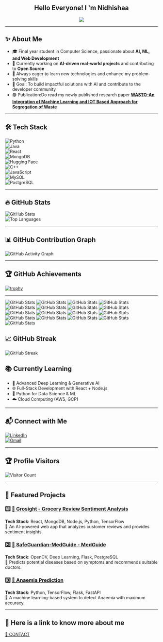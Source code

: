<h2 align="center">Hello Everyone! I 'm Nidhishaa </h2>
<p align="center">
  <img src="https://readme-typing-svg.herokuapp.com?color=F77247&lines=Software+Developer+|+WebDev+AI+ML;Passionate+about+Tech;Open+Source+Contributor">
</p>

---

## ✨ About Me  

- 🎓 Final year student in Computer Science, passionate about **AI, ML, and Web Development**  
- 🚀 Currently working on **AI-driven real-world projects** and contributing to **Open Source**  
- 🌱 Always eager to learn new technologies and enhance my problem-solving skills  
- 🎯 Goal: To build impactful solutions with AI and contribute to the developer community
- 🟢 Publication:Do read my newly published research paper [**WASTO-An Integration of Machine Learning and IOT Based Approach for Segregation of Waste**](https://www.researchgate.net/publication/393385702_WASTO-An_Integration_of_Machine_Learning_and_IOT_Based_Approach_for_Segregation_of_Waste)

---

## 🛠 Tech Stack  

![Python](https://img.shields.io/badge/Python-3776AB?style=for-the-badge&logo=python&logoColor=white)  
![Java](https://img.shields.io/badge/Java-ED8B00?style=for-the-badge&logo=openjdk&logoColor=white)  
![React](https://img.shields.io/badge/React-61DAFB?style=for-the-badge&logo=react&logoColor=black)  
![MongoDB](https://img.shields.io/badge/MongoDB-4EA94B?style=for-the-badge&logo=mongodb&logoColor=white)  
![Hugging Face](https://img.shields.io/badge/-HuggingFace-FDEE21?style=for-the-badge&logo=HuggingFace&logoColor=black)  
![C++](https://img.shields.io/badge/C%2B%2B-00599C?style=for-the-badge&logo=c%2B%2B&logoColor=white)  
![JavaScript](https://img.shields.io/badge/JavaScript-323330?style=for-the-badge&logo=javascript&logoColor=F7DF1E)  
![MySQL](https://img.shields.io/badge/MySQL-005C84?style=for-the-badge&logo=mysql&logoColor=white)  
![PostgreSQL](https://img.shields.io/badge/PostgreSQL-316192?style=for-the-badge&logo=postgresql&logoColor=white)  

---

## 🔥 GitHub Stats  

![GitHub Stats](https://github-readme-stats.vercel.app/api?username=nidhicode7&show_icons=true&theme=radical)  
![Top Languages](https://github-readme-stats.vercel.app/api/top-langs/?username=nidhicode7&layout=compact&theme=radical)  

---

## 📊 GitHub Contribution Graph  

![GitHub Activity Graph](https://github-readme-activity-graph.vercel.app/graph?username=nidhicode7&theme=dracula)  

---

## 🏆 GitHub Achievements  

[![trophy](https://github-profile-trophy.vercel.app/?username=nidhicode7&theme=gruvbox&no-frame=true&margin-w=10)](https://github.com/ryo-ma/github-profile-trophy)  

---

![GitHub Stats](https://github-readme-stats.vercel.app/api?username=nidhicode7&show_icons=true&theme=radical)
![GitHub Stats](https://github-readme-stats.vercel.app/api?username=nidhicode7&show_icons=true&theme=tokyonight)
![GitHub Stats](https://github-readme-stats.vercel.app/api?username=nidhicode7&show_icons=true&theme=dracula)
![GitHub Stats](https://github-readme-stats.vercel.app/api?username=nidhicode7&show_icons=true&theme=gruvbox)
![GitHub Stats](https://github-readme-stats.vercel.app/api?username=nidhicode7&show_icons=true&theme=highcontrast)
![GitHub Stats](https://github-readme-stats.vercel.app/api?username=nidhicode7&show_icons=true&theme=github-dark)
![GitHub Stats](https://github-readme-stats.vercel.app/api?username=nidhicode7&show_icons=true&theme=github-light)
![GitHub Stats](https://github-readme-stats.vercel.app/api?username=nidhicode7&show_icons=true&theme=merko)
![GitHub Stats](https://github-readme-stats.vercel.app/api?username=nidhicode7&show_icons=true&theme=onedark)
![GitHub Stats](https://github-readme-stats.vercel.app/api?username=nidhicode7&show_icons=true&theme=solarized-dark)
![GitHub Stats](https://github-readme-stats.vercel.app/api?username=nidhicode7&show_icons=true&theme=solarized-light)
![GitHub Stats](https://github-readme-stats.vercel.app/api?username=nidhicode7&show_icons=true&theme=monokai)
![GitHub Stats](https://github-readme-stats.vercel.app/api?username=nidhicode7&show_icons=true&theme=vue-dark)
![GitHub Stats](https://github-readme-stats.vercel.app/api?username=nidhicode7&show_icons=true&theme=cobalt)
![GitHub Stats](https://github-readme-stats.vercel.app/api?username=nidhicode7&show_icons=true&theme=algolia)
![GitHub Stats](https://github-readme-stats.vercel.app/api?username=nidhicode7&show_icons=true&theme=city_lights)
![GitHub Stats](https://github-readme-stats.vercel.app/api?username=nidhicode7&show_icons=true&theme=nightowl)



## 📈 GitHub Streak  

![GitHub Streak](https://github-readme-streak-stats.herokuapp.com?user=nidhicode7&theme=algolia)



## 📚 Currently Learning  

- 🤖 Advanced Deep Learning & Generative AI  
- 🌐 Full-Stack Development with React + Node.js  
- 🐍 Python for Data Science & ML  
- ☁️ Cloud Computing (AWS, GCP)  

---


## 📬 Connect with Me  

[![LinkedIn](https://img.shields.io/badge/LinkedIn-0077B5?style=for-the-badge&logo=linkedin&logoColor=white)](https://in.linkedin.com/in/nidhishaa-ardham-767181303)  
[![Gmail](https://img.shields.io/badge/Gmail-D14836?style=for-the-badge&logo=gmail&logoColor=white)](mailto:nidhishaaardham07@gmail.com)  

---

## 🏆 Profile Visitors  
![Visitor Count](https://komarev.com/ghpvc/?username=nidhicode7&color=blue)  

---

## 🚀 Featured Projects  

### 1️⃣ [🔗 Grosight - Grocery Review Sentiment Analysis](https://github.com/nidhicode7/grosight)  
**Tech Stack:** React, MongoDB, Node.js, Python, TensorFlow  
🔹 An AI-powered web app that analyzes customer reviews and provides sentiment insights.  

### 2️⃣ [🔗 SafeGuardian-MedGuide - MedGuide](https://github.com/nidhicode7/MedGuide)  
**Tech Stack:** OpenCV, Deep Learning, Flask, PostgreSQL  
🔹 Predicts potential diseases based on symptoms and recommends suitable doctors.  

### 3️⃣ [🔗 Anaemia Prediction](https://github.com/nidhicode7/Anaemia-Prediction)  
**Tech Stack:** Python, TensorFlow, Flask, FastAPI  
🔹 A machine learning-based system to detect Anaemia with maximum accuracy.  

---

## 🚀 Here is a link to know more about me  
[🔗 CONTACT](https://myportfolio-mtjf.onrender.com)  
